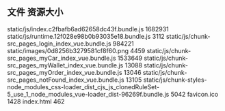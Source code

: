 ## 文件    资源大小
static/js/index.c2fbafb6ad62658dc43f.bundle.js    1682931
static/js/runtime.12f028e98b0b93035e18.bundle.js    3112
static/js/chunk-src_pages_login_index_vue.bundle.js    984221
static/images/0d8256b3279581cf8f60.png    4459
static/js/chunk-src_pages_myCar_index_vue.bundle.js    1533649
static/js/chunk-src_pages_myWallet_index_vue.bundle.js    13088
static/js/chunk-src_pages_myOrder_index_vue.bundle.js    13046
static/js/chunk-src_pages_notFound_index_vue.bundle.js    13105
static/js/chunk-styles-node_modules_css-loader_dist_cjs_js_clonedRuleSet-5_use_1_node_modules_vue-loader_dist-96269f.bundle.js    5042
favicon.ico    1428
index.html    462
